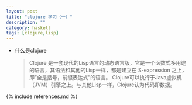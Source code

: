 ```yaml
---
layout: post
title: "clojure 学习（一）"
description: ""
category: haskell
tags: [clojure,lisp]
---
```


* 什么是clojure

  > Clojure 是一套现代的Lisp语言的动态语言版，它是一个函数式多用途的语言，其语法和其他的Lisp一样，都是建立在 S-expression 之上，即”全是括号，前缀表达式”的语言。
  Clojure可以执行于Java虚拟机（JVM）引擎之上。与其他Lisp一样，Clojure认为代码即数据。




{% include references.md %}
